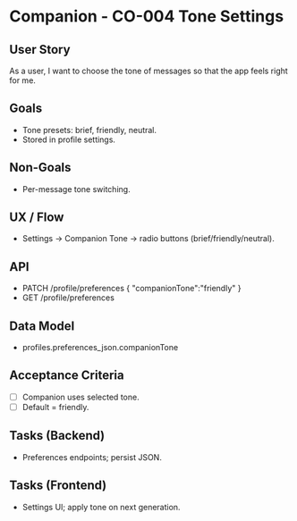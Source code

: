 # Companion - CO-004 Tone Settings

## User Story

As a user, I want to choose the tone of messages so that the app feels right for me.

## Goals

- Tone presets: brief, friendly, neutral.
- Stored in profile settings.

## Non-Goals

- Per-message tone switching.

## UX / Flow

- Settings → Companion Tone → radio buttons (brief/friendly/neutral).

## API

- PATCH /profile/preferences { "companionTone":"friendly" }
- GET /profile/preferences

## Data Model

- profiles.preferences_json.companionTone

## Acceptance Criteria

- [ ] Companion uses selected tone.
- [ ] Default = friendly.

## Tasks (Backend)

- Preferences endpoints; persist JSON.

## Tasks (Frontend)

- Settings UI; apply tone on next generation.

